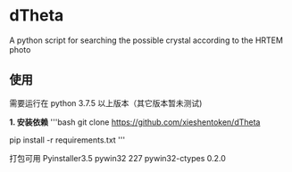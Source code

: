 # dTheta
A python script for searching the possible crystal according to the HRTEM photo

## 使用
需要运行在 python 3.7.5 以上版本（其它版本暂未测试)

**1. 安装依赖**
'''bash
git clone https://github.com/xieshentoken/dTheta

pip install -r requirements.txt
'''

打包可用
Pyinstaller3.5  pywin32 227  pywin32-ctypes 0.2.0
